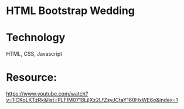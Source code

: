 # HTML Bootstrap Wedding

# Technology
HTML, CSS, Javascript

# Resource:
https://www.youtube.com/watch?v=1lCKoLKTzRk&list=PLFIM0718LjIXz2LfZsyJCtaY160HxWE6o&index=1
